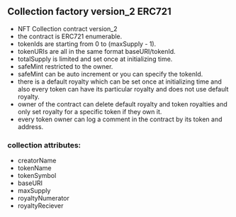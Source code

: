 ## Collection factory version_2 ERC721 

 - NFT Collection contract version_2
 - the contract is ERC721 enumerable.
 - tokenIds are starting from 0 to (maxSupply - 1).
 - tokenURIs are all in the same format baseURI/tokenId.
 - totalSupply is limited and set once at initializing time.
 - safeMint restricted to the owner.
 - safeMint can be auto increment or you can specify the tokenId.
 - there is a default royalty which can be set once at initializing time and also every token can have its particular royalty and does not use default royalty.
 - owner of the contract can delete default royalty and token royalties and only set royalty for a specific token if they own it.
 - every token owner can log a comment in the contract by its token and address.

### collection attributes:
  - creatorName
  - tokenName
  - tokenSymbol
  - baseURI
  - maxSupply
  - royaltyNumerator
  - royaltyReciever